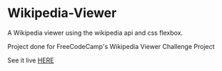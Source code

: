 # Wikipedia-Viewer
A Wikipedia viewer using the wikipedia api and css flexbox.

Project done for FreeCodeCamp's Wikipedia Viewer Challenge Project

See it live [HERE](wikipediaview-clinton.surge.sh)
